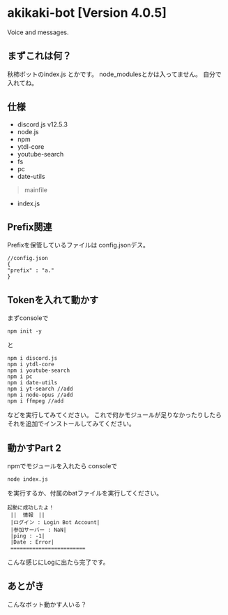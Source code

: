 # akikaki-bot [Version 4.0.5] 
Voice and messages.
## まずこれは何？
秋柿ボットのindex.js とかです。
node_modulesとかは入ってません。 自分で入れてね。
## 仕様
- discord.js v12.5.3
- node.js
- npm
- ytdl-core
- youtube-search
- fs
- pc
- date-utils
> mainfile
- index.js
## Prefix関連
Prefixを保管しているファイルは
config.jsonデス。
```
//config.json
{
"prefix" : "a."
}
```
## Tokenを入れて動かす
まずconsoleで
```
npm init -y
```
と
```
npm i discord.js
npm i ytdl-core
npm i youtube-search
npm i pc
npm i date-utils
npm i yt-search //add
npm i node-opus //add
npm i ffmpeg //add
```
などを実行してみてください。
これで何かモジュールが足りなかったりしたらそれを追加でインストールしてみてください。

## 動かすPart 2
npmでモジュールを入れたら
consoleで
```
node index.js
```
を実行するか、付属のbatファイルを実行してください。
```
起動に成功したよ！
 ||  情報　||
 |ログイン : Login Bot Account|
 |参加サーバー : NaN|
 |ping : -1|
 |Date : Error|
 ========================
 ```
 こんな感じにLogに出たら完了です。

## あとがき
こんなボット動かす人いる？


